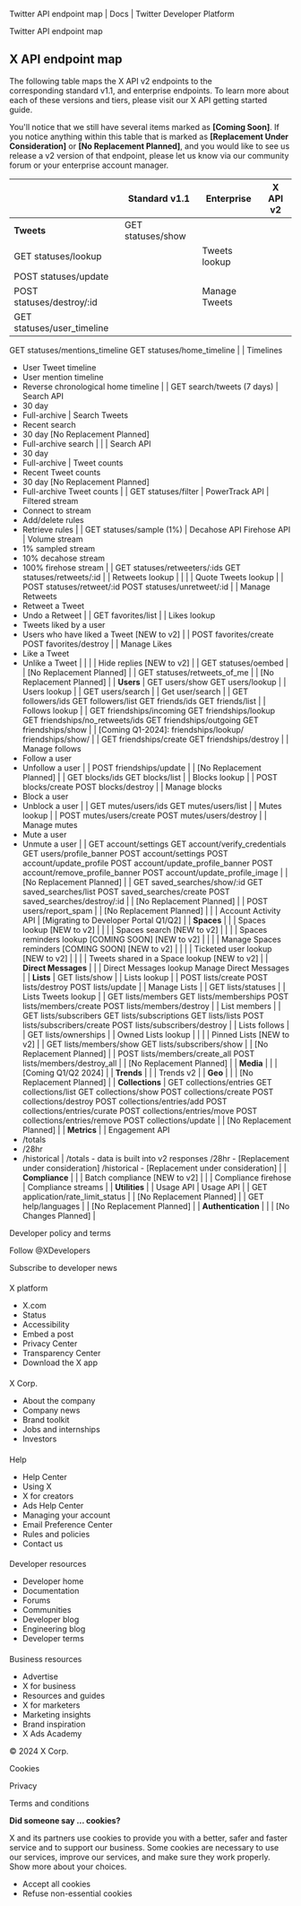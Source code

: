 
Twitter API endpoint map | Docs | Twitter Developer Platform 

Twitter API endpoint map

X API endpoint map
------------------

The following table maps the X API v2 endpoints to the corresponding standard v1.1, and enterprise endpoints. To learn more about each of these versions and tiers, please visit our X API getting started guide.

You'll notice that we still have several items marked as **[Coming Soon]**. If you notice anything within this table that is marked as **[Replacement Under Consideration]** or **[No Replacement Planned]**, and you would like to see us release a v2 version of that endpoint, please let us know via our community forum or your enterprise account manager. 

|  | Standard v1.1 | Enterprise | X API v2 |
| --- | --- | --- | --- |
| **Tweets** | GET statuses/show
GET statuses/lookup |  | Tweets lookup |
| POST statuses/update
POST statuses/destroy/:id |  | Manage Tweets |
| GET statuses/user\_timeline
GET statuses/mentions\_timeline
GET statuses/home\_timeline |  | Timelines
- User Tweet timeline
- User mention timeline
- Reverse chronological home timeline |
| GET search/tweets (7 days) | Search API
- 30 day
- Full-archive | Search Tweets
- Recent search
- 30 day [No Replacement Planned]
- Full-archive search |
|  | Search API
- 30 day
- Full-archive | Tweet counts
- Recent Tweet counts
- 30 day [No Replacement Planned]
- Full-archive Tweet counts |
| GET statuses/filter | PowerTrack API | Filtered stream
- Connect to stream
- Add/delete rules
- Retrieve rules |
| GET statuses/sample (1%) | Decahose API
Firehose API | Volume stream
- 1% sampled stream
- 10% decahose stream 
- 100% firehose stream |
| GET statuses/retweeters/:ids
GET statuses/retweets/:id |  | Retweets lookup |
|  |  | Quote Tweets lookup |
| POST statuses/retweet/:id
POST statuses/unretweet/:id |  | Manage Retweets
- Retweet a Tweet
- Undo a Retweet |
| GET favorites/list |  | Likes lookup
- Tweets liked by a user
- Users who have liked a Tweet [NEW to v2] |
| POST favorites/create
POST favorites/destroy |  | Manage Likes
- Like a Tweet
- Unlike a Tweet |
|  |  | Hide replies [NEW to v2] |
| GET statuses/oembed |  | [No Replacement Planned] |
| GET statuses/retweets\_of\_me |  | [No Replacement Planned] |
| **Users** | GET users/show
GET users/lookup |  | Users lookup |
| GET users/search |  | Get user/search |
| GET followers/ids
GET followers/list
GET friends/ids
GET friends/list |  | Follows lookup |
| GET friendships/incoming
GET friendships/lookup
GET friendships/no\_retweets/ids
GET friendships/outgoing
GET friendships/show |  | [Coming Q1-2024]:
friendships/lookup/
friendships/show/ |
| GET friendships/create
GET friendships/destroy |  | Manage follows
- Follow a user
- Unfollow a user |
| POST friendships/update |  | [No Replacement Planned] |
| GET blocks/ids
GET blocks/list |  | Blocks lookup |
| POST blocks/create
POST blocks/destroy |  | Manage blocks
- Block a user
- Unblock a user |
| GET mutes/users/ids
GET mutes/users/list |  | Mutes lookup |
| POST mutes/users/create
POST mutes/users/destroy |  | Manage mutes
- Mute a user
- Unmute a user |
| GET account/settings
GET account/verify\_credentials
GET users/profile\_banner
POST account/settings
POST account/update\_profile
POST account/update\_profile\_banner
POST account/remove\_profile\_banner
POST account/update\_profile\_image |  | [No Replacement Planned] |
| GET saved\_searches/show/:id
GET saved\_searches/list
POST saved\_searches/create
POST saved\_searches/destroy/:id |  | [No Replacement Planned] |
| POST users/report\_spam |  | [No Replacement Planned] |
|  | Account Activity API | [Migrating to Developer Portal Q1/Q2] |
| **Spaces** |  |  | Spaces lookup [NEW to v2] |
|  |  | Spaces search [NEW to v2] |
|  |  | Spaces reminders lookup [COMING SOON]
[NEW to v2] |
|  |  | Manage Spaces reminders [COMING SOON]
[NEW to v2] |
|  |  | Ticketed user lookup
[NEW to v2] |
|  |  | Tweets shared in a Space lookup [NEW to v2] |
| **Direct Messages** |  |  | Direct Messages lookup
Manage Direct Messages |
| **Lists** | GET lists/show |  | Lists lookup |
| POST lists/create
POST lists/destroy
POST lists/update |  | Manage Lists |
| GET lists/statuses |  | Lists Tweets lookup |
| GET lists/members
GET lists/memberships
POST lists/members/create
POST lists/members/destroy |  | List members |
| GET lists/subscribers
GET lists/subscriptions
GET lists/lists
POST lists/subscribers/create
POST lists/subscribers/destroy |  | Lists follows |
| GET lists/ownerships |  | Owned Lists lookup |
|  |  | Pinned Lists [NEW to v2] |
| GET lists/members/show
GET lists/subscribers/show |  | [No Replacement Planned] |
| POST lists/members/create\_all
POST lists/members/destroy\_all |  | [No Replacement Planned] |
| **Media** |  |  | [Coming Q1/Q2 2024] |
| **Trends** |  |  | Trends v2 |
| **Geo** |  |  | [No Replacement Planned] |
| **Collections** | GET collections/entries
GET collections/list
GET collections/show
POST collections/create
POST collections/destroy
POST collections/entries/add
POST collections/entries/curate
POST collections/entries/move
POST collections/entries/remove
POST collections/update |  | [No Replacement Planned] |
| **Metrics** |  | Engagement API
- /totals
- /28hr
- /historical | /totals - data is built into v2 responses
/28hr - [Replacement under consideration]
/historical - [Replacement under consideration] |
| **Compliance** |  |  | Batch compliance
[NEW to v2] |
|  | Compliance firehose | Compliance streams |
| **Utilities** |  | Usage API | Usage API |
| GET application/rate\_limit\_status |  | [No Replacement Planned] |
| GET help/languages |  | [No Replacement Planned] |
| **Authentication** |  |  | [No Changes Planned] |

Developer policy and terms

Follow @XDevelopers

Subscribe to developer news

#### 
 X platform

* X.com
* Status
* Accessibility
* Embed a post
* Privacy Center
* Transparency Center
* Download the X app

#### 
 X Corp.

* About the company
* Company news
* Brand toolkit
* Jobs and internships
* Investors

#### 
 Help

* Help Center
* Using X
* X for creators
* Ads Help Center
* Managing your account
* Email Preference Center
* Rules and policies
* Contact us

#### 
 Developer resources

* Developer home
* Documentation
* Forums
* Communities
* Developer blog
* Engineering blog
* Developer terms

#### 
 Business resources

* Advertise
* X for business
* Resources and guides
* X for marketers
* Marketing insights
* Brand inspiration
* X Ads Academy

 © 2024 X Corp.

Cookies

Privacy

Terms and conditions

**Did someone say … cookies?**  

 X and its partners use cookies to provide you with a better, safer and
 faster service and to support our business. Some cookies are necessary to use
 our services, improve our services, and make sure they work properly.
 Show more about your choices.

* Accept all cookies
* Refuse non-essential cookies